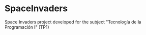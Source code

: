# SpaceInvaders
Space Invaders project developed for the subject "Tecnología de la Programación I" (TP1)
